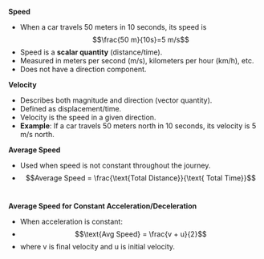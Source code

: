 **Speed**

- When a car travels 50 meters in 10 seconds, its speed is $$\frac{50 m}{10s}=5 m/s$$
- Speed is a **scalar quantity** (distance/time).
- Measured in meters per second (m/s), kilometers per hour (km/h), etc.
- Does not have a direction component.

**Velocity**

- Describes both magnitude and direction (vector quantity).
- Defined as displacement/time.
- Velocity is the speed in a given direction.
- **Example**: If a car travels 50 meters north in 10 seconds, its velocity is 5 m/s north.

**Average Speed**

- Used when speed is not constant throughout the journey.
- $$Average Speed = \frac{\text{Total Distance}}{\text{ Total Time}}$$​

**Average Speed for Constant Acceleration/Deceleration**

- When acceleration is constant: 
- $$\text{Avg Speed} = \frac{v + u}{2}$$
- ​where v is final velocity and u is initial velocity.